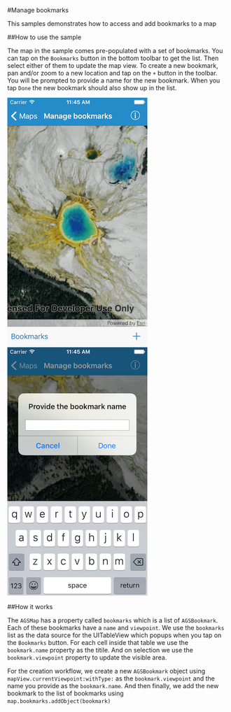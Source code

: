 #Manage bookmarks

This samples demonstrates how to access and add bookmarks to a map

##How to use the sample

The map in the sample comes pre-populated with a set of bookmarks. You can tap on the `Bookmarks` button in the bottom toolbar to get the list. Then select either of them to update the map view. To create a new bookmark, pan and/or zoom to a new location and tap on the `+` button in the toolbar. You will be prompted to provide a name for the new bookmark. When you tap `Done` the new bookmark should also show up in the list.

![](image1.png)
![](image2.png)

##How it works

The `AGSMap` has a property called `bookmarks` which is a list of `AGSBookmark`. Each of these bookmarks have a `name` and `viewpoint`. We use the `bookmarks` list as the data source for the UITableView which popups when you tap on the `Bookmarks` button. For each cell inside that table we use the `bookmark.name` property as the titile. And on selection we use the `bookmark.viewpoint` property to update the visible area.

For the creation workflow, we create a new `AGSBookmark` object using `mapView.currentViewpoint:withType:` as the `bookmark.viewpoint` and the name you provide as the `bookmark.name`. And then finally, we add the new bookmark to the list of bookmarks using `map.bookmarks.addObject(bookmark)`




